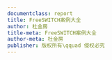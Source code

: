 ```yaml
---
documentclass: report
title: FreeSWITCH案例大全
author: 杜金房
title-meta: FreeSWITCH案例大全
author-meta: 杜金房
publisher: 版权所有\qquad 侵权必究
---
```

